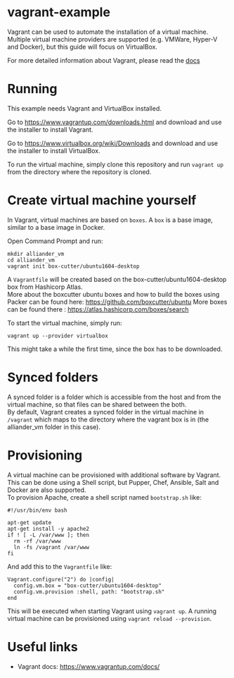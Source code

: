 # vagrant-example
Vagrant can be used to automate the installation of a virtual machine. Multiple virtual machine providers are supported (e.g. VMWare, Hyper-V and Docker), but this guide will focus on VirtualBox.  

For more detailed information about Vagrant, please read the [docs](https://www.vagrantup.com/docs/)

# Running
This example needs Vagrant and VirtualBox installed.  

Go to https://www.vagrantup.com/downloads.html and download and use the installer to install Vagrant.  

Go to https://www.virtualbox.org/wiki/Downloads and download and use the installer to install VirtualBox.

To run the virtual machine, simply clone this repository and run `vagrant up` from the directory where the repository is cloned.

# Create virtual machine yourself
In Vagrant, virtual machines are based on `boxes`. A `box` is a base image, similar to a base image in Docker.  
  
Open Command Prompt and run:
```console
mkdir alliander_vm
cd alliander_vm
vagrant init box-cutter/ubuntu1604-desktop
```

A `Vagrantfile` will be created based on the box-cutter/ubuntu1604-desktop box from Hashicorp Atlas.  
More about the boxcutter ubuntu boxes and how to build the boxes using Packer can be found here: https://github.com/boxcutter/ubuntu
More boxes can be found there : https://atlas.hashicorp.com/boxes/search

To start the virtual machine, simply run:
```
vagrant up --provider virtualbox
```

This might take a while the first time, since the box has to be downloaded.  

# Synced folders
A synced folder is a folder which is accessible from the host and from the virtual machine, so that files can be shared between the both.  
By default, Vagrant creates a synced folder in the virtual machine in `/vagrant` which maps to the directory where the vagrant box is in (the alliander_vm folder in this case).

# Provisioning
A virtual machine can be provisioned with additional software by Vagrant. This can be done using a Shell script, but Pupper, Chef, Ansible, Salt and Docker are also supported.  
To provision Apache, create a shell script named `bootstrap.sh` like:
```
#!/usr/bin/env bash

apt-get update
apt-get install -y apache2
if ! [ -L /var/www ]; then
  rm -rf /var/www
  ln -fs /vagrant /var/www
fi
```

And add this to the `Vagrantfile` like:
```
Vagrant.configure("2") do |config|
  config.vm.box = "box-cutter/ubuntu1604-desktop"
  config.vm.provision :shell, path: "bootstrap.sh"
end
```

This will be executed when starting Vagrant using `vagrant up`. A running virtual machine can be provisioned using `vagrant reload --provision`.

# Useful links
- Vagrant docs: https://www.vagrantup.com/docs/
